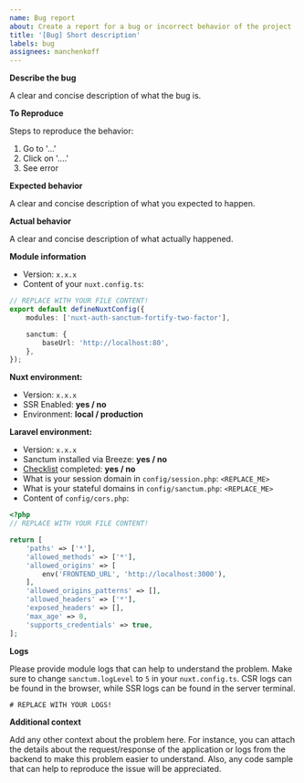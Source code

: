 ```yaml
---
name: Bug report
about: Create a report for a bug or incorrect behavior of the project
title: '[Bug] Short description'
labels: bug
assignees: manchenkoff
---
```


**Describe the bug**

A clear and concise description of what the bug is.

**To Reproduce**

Steps to reproduce the behavior:

1. Go to '...'
2. Click on '....'
3. See error

**Expected behavior**

A clear and concise description of what you expected to happen.

**Actual behavior**

A clear and concise description of what actually happened.

**Module information**

-   Version: `x.x.x`
-   Content of your `nuxt.config.ts`:

```typescript
// REPLACE WITH YOUR FILE CONTENT!
export default defineNuxtConfig({
    modules: ['nuxt-auth-sanctum-fortify-two-factor'],

    sanctum: {
        baseUrl: 'http://localhost:80',
    },
});
```

**Nuxt environment:**

-   Version: `x.x.x`
-   SSR Enabled: **yes / no**
-   Environment: **local / production**

**Laravel environment:**

-   Version: `x.x.x`
-   Sanctum installed via Breeze: **yes / no**
-   [Checklist](https://manchenkoff.gitbook.io/nuxt-auth-sanctum/authentication/spa-cookie#laravel-configuration) completed: **yes / no**
-   What is your session domain in `config/session.php`: `<REPLACE_ME>`
-   What is your stateful domains in `config/sanctum.php`: `<REPLACE_ME>`
-   Content of `config/cors.php`:

```php
<?php
// REPLACE WITH YOUR FILE CONTENT!

return [
    'paths' => ['*'],
    'allowed_methods' => ['*'],
    'allowed_origins' => [
        env('FRONTEND_URL', 'http://localhost:3000'),
    ],
    'allowed_origins_patterns' => [],
    'allowed_headers' => ['*'],
    'exposed_headers' => [],
    'max_age' => 0,
    'supports_credentials' => true,
];
```

**Logs**

Please provide module logs that can help to understand the problem. 
Make sure to change `sanctum.logLevel` to `5` in your `nuxt.config.ts`. 
CSR logs can be found in the browser, while SSR logs can be found in the server terminal.

```log
# REPLACE WITH YOUR LOGS!
```

**Additional context**

Add any other context about the problem here. 
For instance, you can attach the details about the request/response of the application or logs from the backend to make this problem easier to understand. 
Also, any code sample that can help to reproduce the issue will be appreciated.
